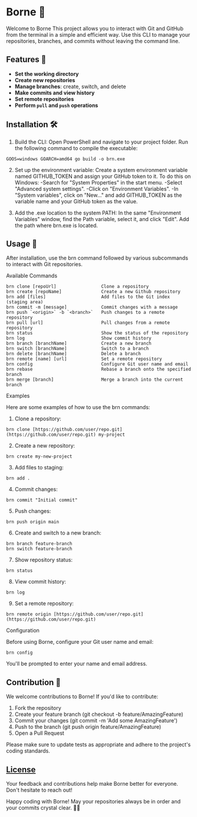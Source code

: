 # Borne 🐙

Welcome to Borne This project allows you to interact with Git and GitHub from the terminal in a simple and efficient way. Use this CLI to manage your repositories, branches, and commits without leaving the command line.

## Features 🌟

- **Set the working directory**
- **Create new repositories**
- **Manage branches**: create, switch, and delete
- **Make commits and view history**
- **Set remote repositories**
- **Perform `pull` and `push` operations**

## Installation 🛠️

1. Build the CLI: Open PowerShell and navigate to your project folder. Run the following command to compile the executable:

```shellscript
GOOS=windows GOARCH=amd64 go build -o brn.exe
```

2. Set up the environment variable: Create a system environment variable named GITHUB_TOKEN and assign your GitHub token to it. To do this on Windows:
   -Search for "System Properties" in the start menu.
   -Select "Advanced system settings".
   -Click on "Environment Variables".
   -In "System variables", click on "New..." and add GITHUB_TOKEN as the variable name and your GitHub token as the value.

3. Add the .exe location to the system PATH: In the same "Environment Variables" window, find the Path variable, select it, and click "Edit". Add the path where brn.exe is located.

## Usage 🚀

After installation, use the brn command followed by various subcommands to interact with Git repositories.

Available Commands

```shellscript
brn clone [repoUrl]                 Clone a repository
brn create [repoName]               Create a new Github repository
brn add [files]                     Add files to the Git index (staging area)
brn commit -m [message]             Commit changes with a message
brn push `<origin>` -b `<branch>`   Push changes to a remote repository
brn pull [url]                      Pull changes from a remote repository
brn status                          Show the status of the repository
brn log                             Show commit history
brn branch [branchName]             Create a new branch
brn switch [branchName]             Switch to a branch
brn delete [branchName]             Delete a branch
brn remote [name] [url]             Set a remote repository
brn config                          Configure Git user name and email
brn rebase                          Rebase a branch onto the specified branch
brn merge [branch]                  Merge a branch into the current branch
```

Examples

Here are some examples of how to use the brn commands:

1. Clone a repository:

```shellscript
brn clone [https://github.com/user/repo.git](https://github.com/user/repo.git) my-project
```

2. Create a new repository:

```shellscript
brn create my-new-project
```

3. Add files to staging:

```shellscript
brn add .
```

4. Commit changes:

```shellscript
brn commit "Initial commit"
```

5. Push changes:

```shellscript
brn push origin main
```

6. Create and switch to a new branch:

```shellscript
brn branch feature-branch
brn switch feature-branch
```

7. Show repository status:

```shellscript
brn status
```

8. View commit history:

```shellscript
brn log
```

9. Set a remote repository:

```shellscript
brn remote origin [https://github.com/user/repo.git](https://github.com/user/repo.git)
```

Configuration

Before using Borne, configure your Git user name and email:

```shellscript
brn config
```

You'll be prompted to enter your name and email address.

## Contribution 🤝

We welcome contributions to Borne! If you'd like to contribute:

1. Fork the repository
2. Create your feature branch (git checkout -b feature/AmazingFeature)
3. Commit your changes (git commit -m 'Add some AmazingFeature')
4. Push to the branch (git push origin feature/AmazingFeature)
5. Open a Pull Request

Please make sure to update tests as appropriate and adhere to the project's coding standards.

## [License](LICENSE)

Your feedback and contributions help make Borne better for everyone. Don't hesitate to reach out!

Happy coding with Borne! May your repositories always be in order and your commits crystal clear. 🚀🐙
